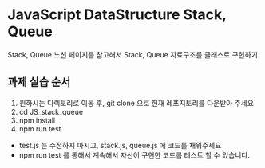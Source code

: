 # JavaScript DataStructure Stack, Queue
Stack, Queue 노션 페이지를 참고해서 Stack, Queue 자료구조를 클래스로 구현하기

## 과제 실습 순서
1. 원하시는 디렉토리로 이동 후, git clone 으로 현재 레포지토리를 다운받아 주세요
2. cd JS_stack_queue
3. npm install
4. npm run test

- test.js 는 수정하지 마시고, stack.js, queue.js 에 코드를 채워주세요
- npm run test 를 통해서 계속해서 자신이 구현한 코드를 테스트 할 수 있습니다.


